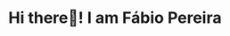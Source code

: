 <h1 align="center">Hi there👋! I am Fábio Pereira</h1>
<!--
**fbiopereira/fbiopereira** is a ✨ _special_ ✨ repository because its `README.md` (this file) appears on your GitHub profile.

Here are some ideas to get you started:

- 🔭 I’m currently working for Via Hub as Principal Software Engineer at Logistics Area 
- 🌱 I’m currently learning GoLang and Service Mesh with Istio
- 💬 Ask me about Life, The Universe and Everything
- 📫 How to reach me: [...](https://www.linkedin.com/in/fbiopereira/)

https://github-readme-stats.vercel.app/api?username=fbiopereira
-->
